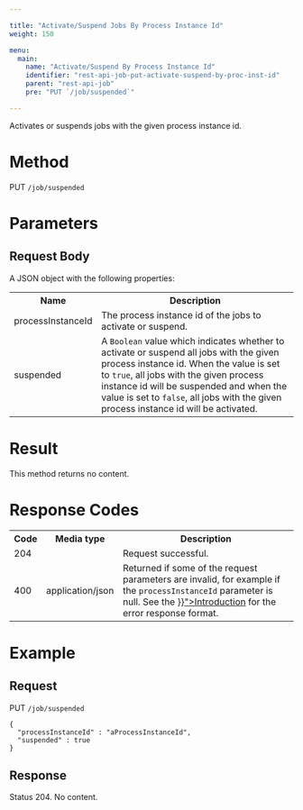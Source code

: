 ```yaml
---

title: "Activate/Suspend Jobs By Process Instance Id"
weight: 150

menu:
  main:
    name: "Activate/Suspend By Process Instance Id"
    identifier: "rest-api-job-put-activate-suspend-by-proc-inst-id"
    parent: "rest-api-job"
    pre: "PUT `/job/suspended`"

---
```



Activates or suspends jobs with the given process instance id.

# Method

PUT `/job/suspended`

# Parameters

## Request Body

A JSON object with the following properties:

<table class="table table-striped">
  <tr>
    <th>Name</th>
    <th>Description</th>
  </tr>
  <tr>
    <td>processInstanceId</td>
    <td>The process instance id of the jobs to activate or suspend.</td>
  </tr>
  <tr>
    <td>suspended</td>
    <td>A <code>Boolean</code> value which indicates whether to activate or suspend all jobs with the given process instance id. When the value is set to <code>true</code>, all jobs with the given process instance id will be suspended and when the value is set to <code>false</code>, all jobs with the given process instance id will be activated.</td>
  </tr>
</table>


# Result

This method returns no content.


# Response Codes

<table class="table table-striped">
  <tr>
    <th>Code</th>
    <th>Media type</th>
    <th>Description</th>
  </tr>
  <tr>
    <td>204</td>
    <td></td>
    <td>Request successful.</td>
  </tr>
  <tr>
    <td>400</td>
    <td>application/json</td>
    <td>Returned if some of the request parameters are invalid, for example if the <code>processInstanceId</code> parameter is null. See the <a href="{{< ref "/reference/rest/overview/_index.md#error-handling" >}}">Introduction</a> for the error response format.</td>
  </tr>
</table>


# Example

## Request

PUT `/job/suspended`

    {
      "processInstanceId" : "aProcessInstanceId",
      "suspended" : true
    }

## Response

Status 204. No content.
